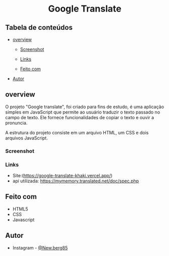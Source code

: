 <h1 align="center">Google Translate</h1>

## Tabela de conteúdos 

- [overview](#overview)
  - [Screenshot](#screenshot)
  - [Links](#links)

  - [Feito com](#built-with)



- [Autor](#Autor)




## overview
O projeto "Google translate", foi criado para fins de estudo, é uma aplicação simples em JavaScript que permite ao usuário traduzir o texto passado no campo de texto. Ele fornece funcionalidades de copiar o texto e ouvir a pronuncia.

A estrutura do projeto consiste em um arquivo HTML, um CSS e dois arquivos JavaScript.
  
### Screenshot







### Links

- Site:(https://google-translate-khaki.vercel.app/)
- api utilizada: https://mymemory.translated.net/doc/spec.php




## Feito com

- HTML5
- CSS
- Javascript 






## Autor

- Instagram - [@New.berg85](https://www.google.com/url?sa=t&source=web&rct=j&url=https://www.instagram.com/new.berg85/&ved=2ahUKEwihk-Wyhan4AhWjArkGHRPfDm8Qjjh6BAgHEAE&usg=AOvVaw2K5ZuwC3DJHMK4YkAZwUVM)

